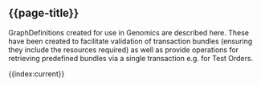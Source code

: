 ## {{page-title}}

GraphDefinitions created for use in Genomics are described here. These have been created to facilitate validation of transaction bundles (ensuring they include the resources required) as well as provide operations for retrieving predefined bundles via a single transaction e.g. for Test Orders.

<!--
@```
from
	GraphDefinition
select
	name, id, kind, description
order by
  name
```
-->
{{index:current}}
